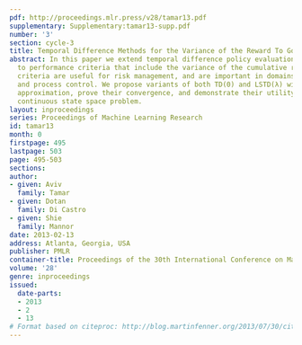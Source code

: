 ```yaml
---
pdf: http://proceedings.mlr.press/v28/tamar13.pdf
supplementary: Supplementary:tamar13-supp.pdf
number: '3'
section: cycle-3
title: Temporal Difference Methods for the Variance of the Reward To Go
abstract: In this paper we extend temporal difference policy evaluation algorithms
  to performance criteria that include the variance of the cumulative reward. Such
  criteria are useful for risk management, and are important in domains such as finance
  and process control. We propose variants of both TD(0) and LSTD(λ) with linear function
  approximation, prove their convergence, and demonstrate their utility in a 4-dimensional
  continuous state space problem.
layout: inproceedings
series: Proceedings of Machine Learning Research
id: tamar13
month: 0
firstpage: 495
lastpage: 503
page: 495-503
sections: 
author:
- given: Aviv
  family: Tamar
- given: Dotan
  family: Di Castro
- given: Shie
  family: Mannor
date: 2013-02-13
address: Atlanta, Georgia, USA
publisher: PMLR
container-title: Proceedings of the 30th International Conference on Machine Learning
volume: '28'
genre: inproceedings
issued:
  date-parts:
  - 2013
  - 2
  - 13
# Format based on citeproc: http://blog.martinfenner.org/2013/07/30/citeproc-yaml-for-bibliographies/
---
```

